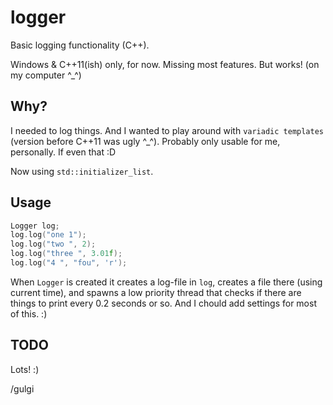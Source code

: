 # logger
Basic logging functionality (C++).

Windows & C++11(ish) only, for now.
Missing most features. But works! (on my computer ^_^)

## Why?
I needed to log things. And I wanted to play around with ``variadic templates`` (version before C++11 was ugly ^_^).
Probably only usable for me, personally. If even that :D

Now using ``std::initializer_list``.

## Usage
```cpp
Logger log;
log.log("one 1");
log.log("two ", 2);
log.log("three ", 3.01f);
log.log("4 ", "fou", 'r');

```

When ``Logger`` is created it creates a log-file in ``log``, creates a file there (using current time), and spawns a low priority thread that checks if there are things to print every 0.2 seconds or so.
And I chould add settings for most of this. :)

## TODO
Lots! :)


/gulgi